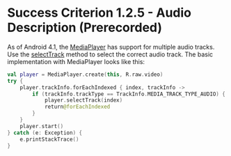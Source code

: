 # Success Criterion 1.2.5 - Audio Description (Prerecorded)

As of Android 4.1, the [MediaPlayer](https://developer.android.com/reference/android/media/MediaPlayer) has support for multiple audio tracks. Use the [selectTrack](<https://developer.android.com/reference/android/media/MediaPlayer#selectTrack(int)>) method to select the correct audio track. The basic implementation with MediaPlayer looks like this:

```kotlin
val player = MediaPlayer.create(this, R.raw.video)
try {
    player.trackInfo.forEachIndexed { index, trackInfo ->
        if (trackInfo.trackType == TrackInfo.MEDIA_TRACK_TYPE_AUDIO) {
            player.selectTrack(index)
            return@forEachIndexed
        }
    }
    player.start()
} catch (e: Exception) {
    e.printStackTrace()
}
```
